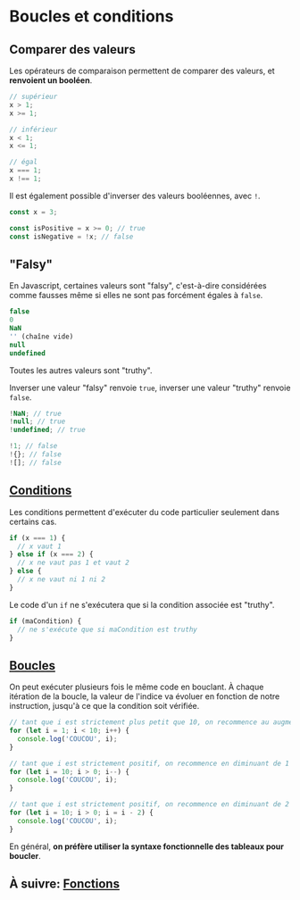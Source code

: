 # Boucles et conditions

## Comparer des valeurs

Les opérateurs de comparaison permettent de comparer des valeurs, et **renvoient un booléen**.

```js
// supérieur
x > 1;
x >= 1;

// inférieur
x < 1;
x <= 1;

// égal
x === 1;
x !== 1;
```

Il est également possible d'inverser des valeurs booléennes, avec `!`.

```js
const x = 3;

const isPositive = x >= 0; // true
const isNegative = !x; // false
```

## "Falsy"

En Javascript, certaines valeurs sont "falsy", c'est-à-dire considérées comme fausses même si elles ne sont pas forcément égales à `false`.

```js
false
0
NaN
'' (chaîne vide)
null
undefined
```

Toutes les autres valeurs sont "truthy".

Inverser une valeur "falsy" renvoie `true`, inverser une valeur "truthy" renvoie `false`.

```js
!NaN; // true
!null; // true
!undefined; // true

!1; // false
!{}; // false
![]; // false
```

## [Conditions](https://dorey.github.io/JavaScript-Equality-Table/)

Les conditions permettent d'exécuter du code particulier seulement dans certains cas.

```js
if (x === 1) {
  // x vaut 1
} else if (x === 2) {
  // x ne vaut pas 1 et vaut 2
} else {
  // x ne vaut ni 1 ni 2
}
```

Le code d'un `if` ne s'exécutera que si la condition associée est "truthy".

```js
if (maCondition) {
  // ne s'exécute que si maCondition est truthy
}
```

## [Boucles](https://developer.mozilla.org/fr/docs/Web/JavaScript/Reference/Instructions/for)

On peut exécuter plusieurs fois le même code en bouclant. À chaque itération de la boucle, la valeur de l'indice va évoluer en fonction de notre instruction, jusqu'à ce que la condition soit vérifiée.

```js
// tant que i est strictement plus petit que 10, on recommence au augmentant de 1 la valeur de i
for (let i = 1; i < 10; i++) {
  console.log('COUCOU', i);
}

// tant que i est strictement positif, on recommence en diminuant de 1 la valeur de i
for (let i = 10; i > 0; i--) {
  console.log('COUCOU', i);
}

// tant que i est strictement positif, on recommence en diminuant de 2 la valeur de i
for (let i = 10; i > 0; i = i - 2) {
  console.log('COUCOU', i);
}
```

En général, **on préfère utiliser la syntaxe fonctionnelle des tableaux pour boucler**.

## À suivre: [Fonctions](./2-3_functions.md)
